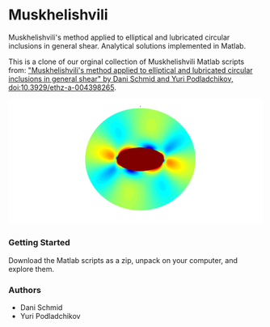 # Muskhelishvili

Muskhelishvili's method applied to elliptical and lubricated circular inclusions in general shear. Analytical solutions implemented in Matlab.

This is a clone of our orginal collection of Muskhelishvili Matlab scripts from: 
["Muskhelishvili's method applied to elliptical and lubricated circular inclusions in general shear"
by Dani Schmid and Yuri Podladchikov, doi:10.3929/ethz-a-004398265](https://www.research-collection.ethz.ch/handle/20.500.11850/146738). 

![Maximum Shear Stress around Ellipse](doc/ell_tau.png)

### Getting Started
Download the Matlab scripts as a zip, unpack on your computer, and explore them. 

 ### Authors

* Dani Schmid
* Yuri Podladchikov